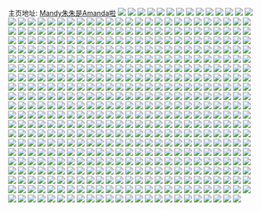 主页地址: [Mandy朱朱是Amanda啦](https://weibo.com/u/3276469773) 
![](https://wx4.sinaimg.cn/mw2000/c34af60dly1gqi8vkq2tyj23402c0hdw.jpg) 
![](https://wx4.sinaimg.cn/mw2000/c34af60dly1gqi8vhggwij22c03404qq.jpg) 
![](https://wx4.sinaimg.cn/mw2000/c34af60dly1gqi8vtts0kj22c0340b2a.jpg) 
![](https://wx4.sinaimg.cn/mw2000/c34af60dly1gqi8w16a89j21o0280npf.jpg) 
![](https://wx4.sinaimg.cn/mw2000/c34af60dly1gqi8vnvcxaj22c0340hdu.jpg) 
![](https://wx4.sinaimg.cn/mw2000/c34af60dly1gqi8vbldt2j22c0340hdu.jpg) 
![](https://wx4.sinaimg.cn/mw2000/c34af60dly1gqi9c5oh6wj22c0340qv6.jpg) 
![](https://wx4.sinaimg.cn/mw2000/c34af60dly1gqfn6tr1jnj23402c0h4j.jpg) 
![](https://wx4.sinaimg.cn/mw2000/c34af60dly1gqfn71hf2kj22c02c0b29.jpg) 
![](https://wx4.sinaimg.cn/mw2000/c34af60dly1gqfn6rwe9xj22c03407wi.jpg) 
![](https://wx4.sinaimg.cn/mw2000/c34af60dly1gqfn6zjikrj23402c0kjl.jpg) 
![](https://wx4.sinaimg.cn/mw2000/c34af60dly1gqfn6vptzfj21m322e4qr.jpg) 
![](https://wx4.sinaimg.cn/mw2000/c34af60dly1gqfn6qgvgvj22c03407wj.jpg) 
![](https://wx4.sinaimg.cn/mw2000/c34af60dly1gqfn6mty4pj23402c01ky.jpg) 
![](https://wx4.sinaimg.cn/mw2000/c34af60dly1gqfn6p4t1oj22c0340kjm.jpg) 
![](https://wx4.sinaimg.cn/mw2000/c34af60dly1gqfn6wx13xj23402c0x6q.jpg) 
![](https://wx4.sinaimg.cn/mw2000/c34af60dly1gqdk0mw5v3j22c03407wi.jpg) 
![](https://wx4.sinaimg.cn/mw2000/c34af60dly1gqdokmnn9rj22bc334u0y.jpg) 
![](https://wx4.sinaimg.cn/mw2000/c34af60dly1gqdoltnpmwj22c0340u0y.jpg) 
![](https://wx4.sinaimg.cn/mw2000/c34af60dly1gqdom1gq31j22d035ce87.jpg) 
![](https://wx4.sinaimg.cn/mw2000/c34af60dly1gqdoly4p9cj20u01024ci.jpg) 
![](https://wx4.sinaimg.cn/mw2000/c34af60dly1gqdokoabmxj22d035cx6q.jpg) 
![](https://wx4.sinaimg.cn/mw2000/c34af60dly1gqdokr16b1j22c03401l1.jpg) 
![](https://wx4.sinaimg.cn/mw2000/c34af60dly1gqdoksssykj22bc334kjl.jpg) 
![](https://wx4.sinaimg.cn/mw2000/c34af60dly1gqdolmddukj23402c0x6r.jpg) 
![](https://wx4.sinaimg.cn/mw2000/c34af60dly1gqdokzmyovj23402c01ky.jpg) 
![](https://wx4.sinaimg.cn/mw2000/c34af60dly1gqdol1y267j23402c04qs.jpg) 
![](https://wx4.sinaimg.cn/mw2000/c34af60dly1gqdolqps5wj23402c0kjm.jpg) 
![](https://wx4.sinaimg.cn/mw2000/c34af60dly1gqdol8huuej23402c04qs.jpg) 
![](https://wx4.sinaimg.cn/mw2000/c34af60dly1gqdr7bv7c4j22c03404qq.jpg) 
![](https://wx4.sinaimg.cn/mw2000/c34af60dly1gqdolgdx6jj23402c0hdw.jpg) 
![](https://wx4.sinaimg.cn/mw2000/c34af60dly1gqdokx2gcuj23402c0e81.jpg) 
![](https://wx4.sinaimg.cn/mw2000/c34af60dly1gqdolcq9xgj23402c0u0y.jpg) 
![](https://wx4.sinaimg.cn/mw2000/c34af60dly1gqdr8xz6uhj23402c0u0y.jpg) 
![](https://wx4.sinaimg.cn/mw2000/c34af60dly1gqcmfxunqij22bc334kjv.jpg) 
![](https://wx4.sinaimg.cn/mw2000/c34af60dly1gqcmf5mit7j23402c0u1b.jpg) 
![](https://wx4.sinaimg.cn/mw2000/c34af60dly1gqcmer22hcj22bc334u18.jpg) 
![](https://wx4.sinaimg.cn/mw2000/c34af60dly1gqcmfcbhrzj22bc334b2j.jpg) 
![](https://wx4.sinaimg.cn/mw2000/c34af60dly1gqcmffpxzwj22bc334kjr.jpg) 
![](https://wx4.sinaimg.cn/mw2000/c34af60dly1gqcmfj6wvsj21kw35sx6y.jpg) 
![](https://wx4.sinaimg.cn/mw2000/c34af60dly1gqcmfs8u6yj227e2xvu0y.jpg) 
![](https://wx4.sinaimg.cn/mw2000/c34af60dly1gqcmfqdtgjj22c03407wv.jpg) 
![](https://wx4.sinaimg.cn/mw2000/c34af60dly1gqcmfku7lxj22801o0kjo.jpg) 
![](https://wx4.sinaimg.cn/mw2000/c34af60dly1gqcmfu6o7qj21o02807wk.jpg) 
![](https://wx4.sinaimg.cn/mw2000/c34af60dly1gqcmg5p0rnj22c0340u0y.jpg) 
![](https://wx4.sinaimg.cn/mw2000/c34af60dly1gqcmg0as1vj22bc334b2e.jpg) 
![](https://wx4.sinaimg.cn/mw2000/c34af60dly1gqcmf8jhg7j23402c0he1.jpg) 
![](https://wx4.sinaimg.cn/mw2000/c34af60dly1gqcmg1uv5uj22d035ce85.jpg) 
![](https://wx4.sinaimg.cn/mw2000/c34af60dly1gqcmg2t8adj22c0340b2a.jpg) 
![](https://wx4.sinaimg.cn/mw2000/c34af60dly1gqcmg43idej23402c04lm.jpg) 
![](https://wx4.sinaimg.cn/mw2000/c34af60dly1gqcmezbfvnj235s35su1b.jpg) 
![](https://wx4.sinaimg.cn/mw2000/c34af60dly1gqcmesqew7j23402c01ky.jpg) 
![](https://wx4.sinaimg.cn/mw2000/c34af60dly1gq8yd4hmj9j22c02c0kjl.jpg) 
![](https://wx4.sinaimg.cn/mw2000/c34af60dly1gq8yddfimnj22c0340b2e.jpg) 
![](https://wx4.sinaimg.cn/mw2000/c34af60dly1gq8yd3kb2wj230p2bmx6p.jpg) 
![](https://wx4.sinaimg.cn/mw2000/c34af60dly1gq8ycjnymrj22c0340npe.jpg) 
![](https://wx4.sinaimg.cn/mw2000/c34af60dly1gq8ydft3mlj22801mh7wl.jpg) 
![](https://wx4.sinaimg.cn/mw2000/c34af60dly1gq8yd8ap6yj23402c0qvd.jpg) 
![](https://wx4.sinaimg.cn/mw2000/c34af60dly1gq8ycn38zgj22db35sb2a.jpg) 
![](https://wx4.sinaimg.cn/mw2000/c34af60dly1gq8ydbib6qj21o02804qq.jpg) 
![](https://wx4.sinaimg.cn/mw2000/c34af60dly1gq8ycts3gjj23402c01ky.jpg) 
![](https://wx4.sinaimg.cn/mw2000/c34af60dly1gq8ydme70ej2340340kk0.jpg) 
![](https://wx4.sinaimg.cn/mw2000/c34af60dly1gq8ycw89u1j23402c01ky.jpg) 
![](https://wx4.sinaimg.cn/mw2000/c34af60dly1gq8ycykgh1j23402c04qq.jpg) 
![](https://wx4.sinaimg.cn/mw2000/c34af60dly1gq8yd0vid3j22c03401ky.jpg) 
![](https://wx4.sinaimg.cn/mw2000/c34af60dly1gq8yd1zqpvj22c0340hdu.jpg) 
![](https://wx4.sinaimg.cn/mw2000/c34af60dly1gq8ycrajwoj22ps1j0b29.jpg) 
![](https://wx4.sinaimg.cn/mw2000/c34af60dly1gq8ycifzofj22c03404qq.jpg) 
![](https://wx4.sinaimg.cn/mw2000/c34af60dly1gq8ycoh138j23402c0x6q.jpg) 
![](https://wx4.sinaimg.cn/mw2000/c34af60dly1gq8ych4in7j22c0340npe.jpg) 
![](https://wx4.sinaimg.cn/mw2000/c34af60dly1gq6rfa1gzjj22801o0b2c.jpg) 
![](https://wx4.sinaimg.cn/mw2000/c34af60dly1gq6rej8n5oj21hc0ondv0.jpg) 
![](https://wx4.sinaimg.cn/mw2000/c34af60dly1gq6rfh1f7nj21n4280u10.jpg) 
![](https://wx4.sinaimg.cn/mw2000/c34af60dly1gq6rel4e62j22c03407wi.jpg) 
![](https://wx4.sinaimg.cn/mw2000/c34af60dly1gq6rer9ynej22ai3201di.jpg) 
![](https://wx4.sinaimg.cn/mw2000/c34af60dly1gq6reox9rjj23402c07wi.jpg) 
![](https://wx4.sinaimg.cn/mw2000/c34af60dly1gq6rez6tw1j22c03404r2.jpg) 
![](https://wx4.sinaimg.cn/mw2000/c34af60dly1gq6ret3xq7j21o02804qp.jpg) 
![](https://wx4.sinaimg.cn/mw2000/c34af60dly1gq6rf836mpj22v72b2qv8.jpg) 
![](https://wx4.sinaimg.cn/mw2000/c34af60dly1gq6retwcvnj22c0340kjm.jpg) 
![](https://wx4.sinaimg.cn/mw2000/c34af60dly1gq6rf5fwocj22c0340x6w.jpg) 
![](https://wx4.sinaimg.cn/mw2000/c34af60dly1gq6rfbhmcfj22801o0b2c.jpg) 
![](https://wx4.sinaimg.cn/mw2000/c34af60dly1gq6rf6gcwbj20h3340b1w.jpg) 
![](https://wx4.sinaimg.cn/mw2000/c34af60dly1gq6rer029qj20k00qomzf.jpg) 
![](https://wx4.sinaimg.cn/mw2000/c34af60dly1gq6rfdgocoj22bz2e7u12.jpg) 
![](https://wx4.sinaimg.cn/mw2000/c34af60dly1gq6rfesf1oj226f1o0x6p.jpg) 
![](https://wx4.sinaimg.cn/mw2000/c34af60dly1gq6rff5hdqj20u01hc7ki.jpg) 
![](https://wx4.sinaimg.cn/mw2000/c34af60dly1gq6rh26247j20k0178tbv.jpg) 
![](https://wx4.sinaimg.cn/mw2000/c34af60dgy1gq3toeytuej23402c04qp.jpg) 
![](https://wx4.sinaimg.cn/mw2000/c34af60dgy1gq3tn6yo3fj20sg1791ky.jpg) 
![](https://wx4.sinaimg.cn/mw2000/c34af60dgy1gq3to0nunsj22c0340u0z.jpg) 
![](https://wx4.sinaimg.cn/mw2000/c34af60dgy1gq3tnefw08j22dc35s7wu.jpg) 
![](https://wx4.sinaimg.cn/mw2000/c34af60dgy1gq3tnw0c2aj23402c0qvi.jpg) 
![](https://wx4.sinaimg.cn/mw2000/c34af60dgy1gq3tnnyx2qj22c03404r0.jpg) 
![](https://wx4.sinaimg.cn/mw2000/c34af60dgy1gq3tnylo1tj21o0280qv9.jpg) 
![](https://wx4.sinaimg.cn/mw2000/c34af60dgy1gq3to3c7hhj22c03401l0.jpg) 
![](https://wx4.sinaimg.cn/mw2000/c34af60dgy1gq3to5c0nij22c0340kjm.jpg) 
![](https://wx4.sinaimg.cn/mw2000/c34af60dgy1gq3toh7wslj22c03401ky.jpg) 
![](https://wx4.sinaimg.cn/mw2000/c34af60dgy1gq3tobqolvj23402c04qq.jpg) 
![](https://wx4.sinaimg.cn/mw2000/c34af60dgy1gq3tomfck7j22c0340kjm.jpg) 
![](https://wx4.sinaimg.cn/mw2000/c34af60dgy1gq3too07oaj22c0340b2a.jpg) 
![](https://wx4.sinaimg.cn/mw2000/c34af60dgy1gq3toplk7tj22c0340hdu.jpg) 
![](https://wx4.sinaimg.cn/mw2000/c34af60dgy1gq3toqralyj22y227j1kx.jpg) 
![](https://wx4.sinaimg.cn/mw2000/c34af60dgy1gq3to954ybj23402c0hdt.jpg) 
![](https://wx4.sinaimg.cn/mw2000/c34af60dgy1gq3tokmpfgj22c0340x6p.jpg) 
![](https://wx4.sinaimg.cn/mw2000/c34af60dgy1gq3to6u45qj23402c0e81.jpg) 
![](https://wx4.sinaimg.cn/mw2000/c34af60dly1gphf1k52ggj21jz27zqv9.jpg) 
![](https://wx4.sinaimg.cn/mw2000/c34af60dly1gphf1hnfn1j21o0280hdu.jpg) 
![](https://wx4.sinaimg.cn/mw2000/c34af60dly1gp01grgvsvj23402c0b2a.jpg) 
![](https://wx4.sinaimg.cn/mw2000/c34af60dly1gp01eipoz6j22862yw1ky.jpg) 
![](https://wx4.sinaimg.cn/mw2000/c34af60dly1gp01fh7rqrj23402c0qv5.jpg) 
![](https://wx4.sinaimg.cn/mw2000/c34af60dly1gp01emapy5j21o0280hdt.jpg) 
![](https://wx4.sinaimg.cn/mw2000/c34af60dly1gp01epat3jj23402c0b2b.jpg) 
![](https://wx4.sinaimg.cn/mw2000/c34af60dly1gp01ehc5agj21o0280hdt.jpg) 
![](https://wx4.sinaimg.cn/mw2000/c34af60dly1gp01ehwz98j22c03404py.jpg) 
![](https://wx4.sinaimg.cn/mw2000/c34af60dly1gp01en9fmlj21l2243qv5.jpg) 
![](https://wx4.sinaimg.cn/mw2000/c34af60dly1gp01ejtmyuj21xi1is1kx.jpg) 
![](https://wx4.sinaimg.cn/mw2000/c34af60dly1gp01f3k8yvj23402c0b29.jpg) 
![](https://wx4.sinaimg.cn/mw2000/c34af60dly1gp01hyxottj22io1w07rv.jpg) 
![](https://wx4.sinaimg.cn/mw2000/c34af60dly1gp01ewzolsj23402c07wi.jpg) 
![](https://wx4.sinaimg.cn/mw2000/c34af60dly1gp01ew7k1oj225s1mab29.jpg) 
![](https://wx4.sinaimg.cn/mw2000/c34af60dly1gp01ff41sqj23402c0x6p.jpg) 
![](https://wx4.sinaimg.cn/mw2000/c34af60dly1gp01f009rhj23402c0npe.jpg) 
![](https://wx4.sinaimg.cn/mw2000/c34af60dly1gp01f6m6bpj22c0340npd.jpg) 
![](https://wx4.sinaimg.cn/mw2000/c34af60dly1gp01es8fkuj23402c0x6p.jpg) 
![](https://wx4.sinaimg.cn/mw2000/c34af60dly1gp01fccydkj22bz340u0x.jpg) 
![](https://wx4.sinaimg.cn/mw2000/c34af60dly1goqcfw2c9fj22c03404qr.jpg) 
![](https://wx4.sinaimg.cn/mw2000/c34af60dly1goqcfv69ffj21jk1137ht.jpg) 
![](https://wx4.sinaimg.cn/mw2000/c34af60dly1goqcg3yslbj20u0140jwm.jpg) 
![](https://wx4.sinaimg.cn/mw2000/c34af60dly1goqcg03hm5j23402c07wi.jpg) 
![](https://wx4.sinaimg.cn/mw2000/c34af60dly1goqcg2cok7j23402c0kjl.jpg) 
![](https://wx4.sinaimg.cn/mw2000/c34af60dly1goqcfxkxrzj23402c04qq.jpg) 
![](https://wx4.sinaimg.cn/mw2000/c34af60dly1goqcg50bd0j22c03407wj.jpg) 
![](https://wx4.sinaimg.cn/mw2000/c34af60dly1goqcg65vmxj22c0340kjm.jpg) 
![](https://wx4.sinaimg.cn/mw2000/c34af60dly1goqcg7konuj22c0340kjm.jpg) 
![](https://wx4.sinaimg.cn/mw2000/c34af60dly1goqcg8hvioj23402c0b29.jpg) 
![](https://wx4.sinaimg.cn/mw2000/c34af60dly1goqcfulpofj20u00u0dm3.jpg) 
![](https://wx4.sinaimg.cn/mw2000/c34af60dly1goqcga0z4gj20u00u0jws.jpg) 
![](https://wx4.sinaimg.cn/mw2000/c34af60dly1goo9aeg1dmj22bz2bzb0m.jpg) 
![](https://wx4.sinaimg.cn/mw2000/c34af60dly1goo9ancl9cj23402c0kjl.jpg) 
![](https://wx4.sinaimg.cn/mw2000/c34af60dly1goo9ag220mj22c0340hdu.jpg) 
![](https://wx4.sinaimg.cn/mw2000/c34af60dly1goo9lwlrfwj22c02c07wh.jpg) 
![](https://wx4.sinaimg.cn/mw2000/c34af60dly1goo9ajwo2tj233y2by1kx.jpg) 
![](https://wx4.sinaimg.cn/mw2000/c34af60dly1goo9aic0o7j21hc0u0wqd.jpg) 
![](https://wx4.sinaimg.cn/mw2000/c34af60dly1goo9apax00j23402c04qq.jpg) 
![](https://wx4.sinaimg.cn/mw2000/c34af60dly1goo9ls33xbj23402c04qq.jpg) 
![](https://wx4.sinaimg.cn/mw2000/c34af60dly1goo9am66apj22c0340hdv.jpg) 
![](https://wx4.sinaimg.cn/mw2000/c34af60dly1goo9au6w8oj22xw2c0qv6.jpg) 
![](https://wx4.sinaimg.cn/mw2000/c34af60dly1goo9azf3vuj23402c0e82.jpg) 
![](https://wx4.sinaimg.cn/mw2000/c34af60dly1goo9b2j5qbj23402c0e83.jpg) 
![](https://wx4.sinaimg.cn/mw2000/c34af60dly1goo9b9bl1fj23402c07wh.jpg) 
![](https://wx4.sinaimg.cn/mw2000/c34af60dly1goo9lu0rgwj23402c0hdt.jpg) 
![](https://wx4.sinaimg.cn/mw2000/c34af60dly1goo9ary63xj21o0280e83.jpg) 
![](https://wx4.sinaimg.cn/mw2000/c34af60dly1goo9lvko9dj20zn1kndqn.jpg) 
![](https://wx4.sinaimg.cn/mw2000/c34af60dly1goo9lvv3r2j21hc1hc4h7.jpg) 
![](https://wx4.sinaimg.cn/mw2000/c34af60dly1goo9pvndvgj22c03401kz.jpg) 
![](https://wx4.sinaimg.cn/mw2000/c34af60dly1gom6nb4cb4j20rt5mshdv.jpg) 
![](https://wx4.sinaimg.cn/mw2000/c34af60dly1gom6ncirqmj23402c0qv5.jpg) 
![](https://wx4.sinaimg.cn/mw2000/c34af60dly1gom6neg9ljj22bz2bzx2x.jpg) 
![](https://wx4.sinaimg.cn/mw2000/c34af60dly1gom6nmda4pj23402c0x6p.jpg) 
![](https://wx4.sinaimg.cn/mw2000/c34af60dly1gom6nxi3kpj22c02c0e81.jpg) 
![](https://wx4.sinaimg.cn/mw2000/c34af60dly1gom6ni1p2tj23402c0u0x.jpg) 
![](https://wx4.sinaimg.cn/mw2000/c34af60dly1gom6nrc8iwj23402c0u0y.jpg) 
![](https://wx4.sinaimg.cn/mw2000/c34af60dly1gom6nu9tbdj23402c01kx.jpg) 
![](https://wx4.sinaimg.cn/mw2000/c34af60dly1gom6o8gt3fj23402c04qp.jpg) 
![](https://wx4.sinaimg.cn/mw2000/c34af60dly1gom6nvgm7xj22xk2b2u0x.jpg) 
![](https://wx4.sinaimg.cn/mw2000/c34af60dly1gom6nojl3rj23402c0x6p.jpg) 
![](https://wx4.sinaimg.cn/mw2000/c34af60dly1gom6oanwhqj23402c0x6p.jpg) 
![](https://wx4.sinaimg.cn/mw2000/c34af60dly1gom6nz5soij22c02c04qq.jpg) 
![](https://wx4.sinaimg.cn/mw2000/c34af60dly1gom6o123ysj22c02c0hdt.jpg) 
![](https://wx4.sinaimg.cn/mw2000/c34af60dly1gom6o2zgntj23402c01ky.jpg) 
![](https://wx4.sinaimg.cn/mw2000/c34af60dly1gom6nfv93vj23402c04qq.jpg) 
![](https://wx4.sinaimg.cn/mw2000/c34af60dly1gom6nl1firj22c0340b2c.jpg) 
![](https://wx4.sinaimg.cn/mw2000/c34af60dly1gom6o65khyj23402c07wi.jpg) 
![](https://wx4.sinaimg.cn/mw2000/c34af60dly1gokhahou59j23402c04qp.jpg) 
![](https://wx4.sinaimg.cn/mw2000/c34af60dly1gokhajiinbj23402c07wi.jpg) 
![](https://wx4.sinaimg.cn/mw2000/c34af60dgy1gojwwex30lj21o02801ky.jpg) 
![](https://wx4.sinaimg.cn/mw2000/c34af60dgy1gojwwg1e4jj21o0280kjm.jpg) 
![](https://wx4.sinaimg.cn/mw2000/c34af60dgy1gojwwihypsj21o01o0qv5.jpg) 
![](https://wx4.sinaimg.cn/mw2000/c34af60dgy1gojwwkhdhdj21o0280x6q.jpg) 
![](https://wx4.sinaimg.cn/mw2000/c34af60dgy1gojwwll5ufj21sc2ds1ky.jpg) 
![](https://wx4.sinaimg.cn/mw2000/c34af60dgy1gojwwngfpij222f1jjkjl.jpg) 
![](https://wx4.sinaimg.cn/mw2000/c34af60dgy1gojwwrs7txj21o0280kjm.jpg) 
![](https://wx4.sinaimg.cn/mw2000/c34af60dgy1gojwwotywsj22c02grkgd.jpg) 
![](https://wx4.sinaimg.cn/mw2000/c34af60dgy1gojwwq78daj21o02801ky.jpg) 
![](https://wx4.sinaimg.cn/mw2000/c34af60dgy1gojwwhdwnhj21o0280hdu.jpg) 
![](https://wx4.sinaimg.cn/mw2000/c34af60dgy1gojxbfe8utj20u01407rt.jpg) 
![](https://wx4.sinaimg.cn/mw2000/c34af60dgy1gojwwspavsj21hv27z1kx.jpg) 
![](https://wx4.sinaimg.cn/mw2000/c34af60dgy1gojwwtk9nhj21411hcqdv.jpg) 
![](https://wx4.sinaimg.cn/mw2000/c34af60dgy1gojwwus81hj22c0340x6q.jpg) 
![](https://wx4.sinaimg.cn/mw2000/c34af60dgy1gojwwvwfhyj21o01o0hdt.jpg) 
![](https://wx4.sinaimg.cn/mw2000/c34af60dgy1gojxbdh0ygj233w1v74qq.jpg) 
![](https://wx4.sinaimg.cn/mw2000/c34af60dgy1gojxbg9y7gj22c0340hdt.jpg) 
![](https://wx4.sinaimg.cn/mw2000/c34af60dgy1gojxbiwxbej22c03404qr.jpg) 
![](https://wx4.sinaimg.cn/mw2000/c34af60dly1goiia7bkqpj23402c04qq.jpg) 
![](https://wx4.sinaimg.cn/mw2000/c34af60dly1gnl66y97jkj22a42zv7wh.jpg) 
![](https://wx4.sinaimg.cn/mw2000/c34af60dly1gnl6ywk5iyj22bz2bzb0m.jpg) 
![](https://wx4.sinaimg.cn/mw2000/c34af60dly1gnl6yq98tjj22c02c07wh.jpg) 
![](https://wx4.sinaimg.cn/mw2000/c34af60dly1gnl715kmqej21nz1nznpd.jpg) 
![](https://wx4.sinaimg.cn/mw2000/c34af60dly1gnl7crfgarj2340340e85.jpg) 
![](https://wx4.sinaimg.cn/mw2000/c34af60dly1gnl713phz2j20u00x7npd.jpg) 
![](https://wx4.sinaimg.cn/mw2000/c34af60dly1gnl6yvskmej21j02psx6p.jpg) 
![](https://wx4.sinaimg.cn/mw2000/c34af60dly1gnl6ytzdyvj22c0340hdw.jpg) 
![](https://wx4.sinaimg.cn/mw2000/c34af60dly1gnl7ejc2y5j22c0340x6p.jpg) 
![](https://wx4.sinaimg.cn/mw2000/c34af60dly1gnbdwugkp0j21o0280kjl.jpg) 
![](https://wx4.sinaimg.cn/mw2000/c34af60dly1gn7g8rs451j21kg23y1ky.jpg) 
![](https://wx4.sinaimg.cn/mw2000/c34af60dly1gn7g8jo3b1j20iq3404qp.jpg) 
![](https://wx4.sinaimg.cn/mw2000/c34af60dly1gn7g8tp4i4j226s2xjqv6.jpg) 
![](https://wx4.sinaimg.cn/mw2000/c34af60dly1gn7g8mpvmkj20p7340npd.jpg) 
![](https://wx4.sinaimg.cn/mw2000/c34af60dly1gn7g8orktzj22pf340x6r.jpg) 
![](https://wx4.sinaimg.cn/mw2000/c34af60dly1gn7g8lr4nbj20c03407kp.jpg) 
![](https://wx4.sinaimg.cn/mw2000/c34af60dly1gn7g8yxrtxj225g2wxhdu.jpg) 
![](https://wx4.sinaimg.cn/mw2000/c34af60dly1gn7g8lc0arj20cg340neb.jpg) 
![](https://wx4.sinaimg.cn/mw2000/c34af60dly1gn7g8vhqm7j23402c04qp.jpg) 
![](https://wx4.sinaimg.cn/mw2000/c34af60dly1gn7g8qis1mj20rt6wzb2b.jpg) 
![](https://wx4.sinaimg.cn/mw2000/c34af60dly1gm7ji6nrixj22c0340b29.jpg) 
![](https://wx4.sinaimg.cn/mw2000/c34af60dly1glj844m43ij22c033y1l1.jpg) 
![](https://wx4.sinaimg.cn/mw2000/c34af60dly1glj83jetklj22dz252x6p.jpg) 
![](https://wx4.sinaimg.cn/mw2000/c34af60dly1gljqvjtcetj20jq3401kx.jpg) 
![](https://wx4.sinaimg.cn/mw2000/c34af60dly1glj795u9q7j21o0280e82.jpg) 
![](https://wx4.sinaimg.cn/mw2000/c34af60dly1glj799ayfvj22c0340qv6.jpg) 
![](https://wx4.sinaimg.cn/mw2000/c34af60dly1glj79ctiaqj21o0280qv5.jpg) 
![](https://wx4.sinaimg.cn/mw2000/c34af60dly1glj796lx38j23402c0e82.jpg) 
![](https://wx4.sinaimg.cn/mw2000/c34af60dly1glj79abyicj22c03407wh.jpg) 
![](https://wx4.sinaimg.cn/mw2000/c34af60dly1glj797aozqj23402by4qq.jpg) 
![](https://wx4.sinaimg.cn/mw2000/c34af60dly1glj79bk1oij21o0280e82.jpg) 
![](https://wx4.sinaimg.cn/mw2000/c34af60dly1glj79820smj20rt5sdqv6.jpg) 
![](https://wx4.sinaimg.cn/mw2000/c34af60dly1glj79c9c5gj21o0280e82.jpg) 
![](https://wx4.sinaimg.cn/mw2000/c34af60dly1glj79dw6q8j23402c04qp.jpg) 
![](https://wx4.sinaimg.cn/mw2000/c34af60dly1glj845t49ij22c0340b2b.jpg) 
![](https://wx4.sinaimg.cn/mw2000/c34af60dly1glj8473vqdj23402c04qr.jpg) 
![](https://wx4.sinaimg.cn/mw2000/c34af60dly1glhp22xazgj21o02804qp.jpg) 
![](https://wx4.sinaimg.cn/mw2000/c34af60dly1glhp1xn2l3j20qi1p31hp.jpg) 
![](https://wx4.sinaimg.cn/mw2000/c34af60dly1glhp25unocj21o0280npd.jpg) 
![](https://wx4.sinaimg.cn/mw2000/c34af60dly1glhp1x90x8j21o0280e81.jpg) 
![](https://wx4.sinaimg.cn/mw2000/c34af60dly1glhp1ydl3dj23402c0hdu.jpg) 
![](https://wx4.sinaimg.cn/mw2000/c34af60dly1glhp1zky75j21o02807wh.jpg) 
![](https://wx4.sinaimg.cn/mw2000/c34af60dly1glhp2120zvj21o0280e81.jpg) 
![](https://wx4.sinaimg.cn/mw2000/c34af60dly1glhp221sqyj22801o0kit.jpg) 
![](https://wx4.sinaimg.cn/mw2000/c34af60dly1glhp23ucvgj23402c01kx.jpg) 
![](https://wx4.sinaimg.cn/mw2000/c34af60dly1glhp20fz9ij21o0280b29.jpg) 
![](https://wx4.sinaimg.cn/mw2000/c34af60dly1glhp9pgyy5j22801o0hdt.jpg) 
![](https://wx4.sinaimg.cn/mw2000/c34af60dly1glhp258xsmj21o0280hdt.jpg) 
![](https://wx4.sinaimg.cn/mw2000/c34af60dly1glhp273lfij21o0280npd.jpg) 
![](https://wx4.sinaimg.cn/mw2000/c34af60dly1glhpa5rtgfj20u0140hdt.jpg) 
![](https://wx4.sinaimg.cn/mw2000/c34af60dly1glhp9ou560j22801o01ky.jpg) 
![](https://wx4.sinaimg.cn/mw2000/c34af60dly1glhp9qglw6j21o0280x6p.jpg) 
![](https://wx4.sinaimg.cn/mw2000/c34af60dly1glhpnguwxmj21o0280npd.jpg) 
![](https://wx4.sinaimg.cn/mw2000/c34af60dly1glas3chbiyj21o0280b29.jpg) 
![](https://wx4.sinaimg.cn/mw2000/c34af60dly1glas3897hxj20rt2mxqrw.jpg) 
![](https://wx4.sinaimg.cn/mw2000/c34af60dly1glas39sd3uj21o02804qq.jpg) 
![](https://wx4.sinaimg.cn/mw2000/c34af60dly1glasmi3ddzj22801o0qv5.jpg) 
![](https://wx4.sinaimg.cn/mw2000/c34af60dly1glas3b668dj220o19hqv5.jpg) 
![](https://wx4.sinaimg.cn/mw2000/c34af60dly1glas3bqr3tj22801o0u0x.jpg) 
![](https://wx4.sinaimg.cn/mw2000/c34af60dly1glas38yyswj22c033ye82.jpg) 
![](https://wx4.sinaimg.cn/mw2000/c34af60dly1glas36rr58j23402c04qr.jpg) 
![](https://wx4.sinaimg.cn/mw2000/c34af60dly1glas3de8vzj22c0340kjm.jpg) 
![](https://wx4.sinaimg.cn/mw2000/c34af60dly1gl2v7j4nv5j20u0140ao3.jpg) 
![](https://wx4.sinaimg.cn/mw2000/c34af60dly1gl2v7jl4skj20u01407kj.jpg) 
![](https://wx4.sinaimg.cn/mw2000/c34af60dly1gkts3g37vij22c035nb2b.jpg) 
![](https://wx4.sinaimg.cn/mw2000/c34af60dly1gkts3kp5cdj22be340x6q.jpg) 
![](https://wx4.sinaimg.cn/mw2000/c34af60dly1gkts3hm5lxj22c034j1kz.jpg) 
![](https://wx4.sinaimg.cn/mw2000/c34af60dly1gkts3e6r9uj22c03401kz.jpg) 
![](https://wx4.sinaimg.cn/mw2000/c34af60dly1gkts3itj30j21mt280x6p.jpg) 
![](https://wx4.sinaimg.cn/mw2000/c34af60dly1gkts3jqjt7j22aa340e81.jpg) 
![](https://wx4.sinaimg.cn/mw2000/c34af60dly1gkts3nsk4yj20zo256npm.jpg) 
![](https://wx4.sinaimg.cn/mw2000/c34af60dly1gktsbq71evj21kw16oapt.jpg) 
![](https://wx4.sinaimg.cn/mw2000/c34af60dly1gkts3lbi9hj20x71kb11i.jpg) 
![](https://wx4.sinaimg.cn/mw2000/c34af60dly1gktsl08uytj21ai0yv7el.jpg) 
![](https://wx4.sinaimg.cn/mw2000/c34af60dly1gktsog1tjkj20zn1r648p.jpg) 
![](https://wx4.sinaimg.cn/mw2000/c34af60dly1gktsl0pjypj22801o0u0x.jpg) 
![](https://wx4.sinaimg.cn/mw2000/c34af60dly1gk9x1ja6p0j21o0280hdu.jpg) 
![](https://wx4.sinaimg.cn/mw2000/c34af60dly1gk9vrn4xiyj21o0280nln.jpg) 
![](https://wx4.sinaimg.cn/mw2000/c34af60dly1gk9vrmnlzpj22801o0x6p.jpg) 
![](https://wx4.sinaimg.cn/mw2000/c34af60dly1gk9vrsmz13j22c02c0x6p.jpg) 
![](https://wx4.sinaimg.cn/mw2000/c34af60dly1gk9vrtsgo2j23402c0u0y.jpg) 
![](https://wx4.sinaimg.cn/mw2000/c34af60dly1gk9vrrgeqzj23402c0hdv.jpg) 
![](https://wx4.sinaimg.cn/mw2000/c34af60dly1gk9vup39h8j23402c0kjm.jpg) 
![](https://wx4.sinaimg.cn/mw2000/c34af60dly1gk9vrpftyvj22d51ogx6p.jpg) 
![](https://wx4.sinaimg.cn/mw2000/c34af60dly1gk9wwqg07pj22c02c07wi.jpg) 
![](https://wx4.sinaimg.cn/mw2000/c34af60dly1gk6coiwex7j20u00u0np0.jpg) 
![](https://wx4.sinaimg.cn/mw2000/c34af60dly1gk1s4x6i57j22c0340b2a.jpg) 
![](https://wx4.sinaimg.cn/mw2000/c34af60dly1gk1qhao47vj22c02c0hdu.jpg) 
![](https://wx4.sinaimg.cn/mw2000/c34af60dly1gk1qh90lafj22c0340hdt.jpg) 
![](https://wx4.sinaimg.cn/mw2000/c34af60dly1gk1s4uya13j22c03407wh.jpg) 
![](https://wx4.sinaimg.cn/mw2000/c34af60dly1gk1s4t70mdj22c03401l0.jpg) 
![](https://wx4.sinaimg.cn/mw2000/c34af60dly1gk1s4w81bwj22f51w0qv5.jpg) 
![](https://wx4.sinaimg.cn/mw2000/c34af60dly1gk1sa07j7gj22c0340x5n.jpg) 
![](https://wx4.sinaimg.cn/mw2000/c34af60dly1gk1sbko6zkj20mi0u0tvn.jpg) 
![](https://wx4.sinaimg.cn/mw2000/c34af60dly1gk0v3fmeuuj22c0340e82.jpg) 
![](https://wx4.sinaimg.cn/mw2000/c34af60dly1gk0v3128nej2271271u0y.jpg) 
![](https://wx4.sinaimg.cn/mw2000/c34af60dly1gk0v2o2vjzj20u01407av.jpg) 
![](https://wx4.sinaimg.cn/mw2000/c34af60dly1gk0v134ffhj21k527zb2a.jpg) 
![](https://wx4.sinaimg.cn/mw2000/c34af60dly1gk0v1j0sb2j22c03407wj.jpg) 
![](https://wx4.sinaimg.cn/mw2000/c34af60dly1gk0v236rzoj21nz2234qq.jpg) 
![](https://wx4.sinaimg.cn/mw2000/c34af60dly1gk0v2c7ic0j22c02c0x6p.jpg) 
![](https://wx4.sinaimg.cn/mw2000/c34af60dly1gk0v1v8bkkj23412c0x6q.jpg) 
![](https://wx4.sinaimg.cn/mw2000/c34af60dly1gk0v2mktvoj22c02c0qv6.jpg) 
![](https://wx4.sinaimg.cn/mw2000/c34af60dly1gjj3a00n40j21o02807ko.jpg) 
![](https://wx4.sinaimg.cn/mw2000/c34af60dly1gjj3a40f3bj22801o01ky.jpg) 
![](https://wx4.sinaimg.cn/mw2000/c34af60dly1gji4bn2a6mj23402c07wi.jpg) 
![](https://wx4.sinaimg.cn/mw2000/c34af60dly1gji4cbfdypj22c02c07wi.jpg) 
![](https://wx4.sinaimg.cn/mw2000/c34af60dly1gji4cf5p59j23402c07wi.jpg) 
![](https://wx4.sinaimg.cn/mw2000/c34af60dly1gjh4g5r29dj22c02c0u0y.jpg) 
![](https://wx4.sinaimg.cn/mw2000/c34af60dly1gjh4gdjazoj22c02c04qq.jpg) 
![](https://wx4.sinaimg.cn/mw2000/c34af60dly1gjh4g2qqfxj22c02c0u0y.jpg) 
![](https://wx4.sinaimg.cn/mw2000/c34af60dly1gjh4g8kz70j22c02c01ky.jpg) 
![](https://wx4.sinaimg.cn/mw2000/c34af60dly1gjh4gfirnnj22c02c0u0x.jpg) 
![](https://wx4.sinaimg.cn/mw2000/c34af60dly1gjh4gb4ag3j22c02c0x6p.jpg) 
![](https://wx4.sinaimg.cn/mw2000/c34af60dly1gjh4ghouehj22c02c01ky.jpg) 
![](https://wx4.sinaimg.cn/mw2000/c34af60dly1gjh4gkkuhwj22c02c07wi.jpg) 
![](https://wx4.sinaimg.cn/mw2000/c34af60dly1gjh4gn6xmjj23402c07wj.jpg) 
![](https://wx4.sinaimg.cn/mw2000/c34af60dly1gjh4gpupqqj22c0340npe.jpg) 
![](https://wx4.sinaimg.cn/mw2000/c34af60dly1gjh4ij1d9oj22c03401kz.jpg) 
![](https://wx4.sinaimg.cn/mw2000/c34af60dly1gjh6o3c9mqj22c03407wi.jpg) 
![](https://wx4.sinaimg.cn/mw2000/c34af60dly1gjcjrv2s7sj23402c0e83.jpg) 
![](https://wx4.sinaimg.cn/mw2000/c34af60dly1gjcjrrophtj22c035ee82.jpg) 
![](https://wx4.sinaimg.cn/mw2000/c34af60dly1gjcjrz38jyj23402c0hdw.jpg) 
![](https://wx4.sinaimg.cn/mw2000/c34af60dly1gjckcbw22vj22c0340qv5.jpg) 
![](https://wx4.sinaimg.cn/mw2000/c34af60dly1gjcjs7mavaj23402c0kjo.jpg) 
![](https://wx4.sinaimg.cn/mw2000/c34af60dly1gjcjrnp9jmj21400u0glv.jpg) 
![](https://wx4.sinaimg.cn/mw2000/c34af60dly1gjckah3jukj227p2ugqv8.jpg) 
![](https://wx4.sinaimg.cn/mw2000/c34af60dly1gjcjsaagf5j23402c0kjm.jpg) 
![](https://wx4.sinaimg.cn/mw2000/c34af60dly1gjc33oz1x7j22c0340b2c.jpg) 
![](https://wx4.sinaimg.cn/mw2000/c34af60dly1gjc33lmnbcj22c0340e82.jpg) 
![](https://wx4.sinaimg.cn/mw2000/c34af60dly1gja8i5mcvnj22c034mx6p.jpg) 
![](https://wx4.sinaimg.cn/mw2000/c34af60dly1gja8i86xizj21du1rmnge.jpg) 
![](https://wx4.sinaimg.cn/mw2000/c34af60dly1gja8ic15s3j21s02dcqv5.jpg) 
![](https://wx4.sinaimg.cn/mw2000/c34af60dly1gja71yvl2oj21400u0119.jpg) 
![](https://wx4.sinaimg.cn/mw2000/c34af60dly1gja8ii1bq0j22tc240qv5.jpg) 
![](https://wx4.sinaimg.cn/mw2000/c34af60dly1gja8i1l7chj20u0140agu.jpg) 
![](https://wx4.sinaimg.cn/mw2000/c34af60dly1gja8p9fo5vj20u00u0792.jpg) 
![](https://wx4.sinaimg.cn/mw2000/c34af60dly1gja8j6i6jmj22c0340kjn.jpg) 
![](https://wx4.sinaimg.cn/mw2000/c34af60dly1gja8jbz9erj22c0340qv6.jpg) 
![](https://wx4.sinaimg.cn/mw2000/c34af60dly1gja8jgievhj22c0340u0y.jpg) 
![](https://wx4.sinaimg.cn/mw2000/c34af60dly1gja8iope3tj23402c0u0y.jpg) 
![](https://wx4.sinaimg.cn/mw2000/c34af60dly1gja8iuryllj23402c0e82.jpg) 
![](https://wx4.sinaimg.cn/mw2000/c34af60dly1gja8izrwokj22231nhkjl.jpg) 
![](https://wx4.sinaimg.cn/mw2000/c34af60dly1giyk39bo0dj22c03404qq.jpg) 
![](https://wx4.sinaimg.cn/mw2000/c34af60dly1giyk36wum8j23402c01ky.jpg) 
![](https://wx4.sinaimg.cn/mw2000/c34af60dly1giyk382nkoj23402c0npe.jpg) 
![](https://wx4.sinaimg.cn/mw2000/c34af60dly1giyk32mnemj23402c0b2a.jpg) 
![](https://wx4.sinaimg.cn/mw2000/c34af60dly1giyk34qq2jj20v91vo4qs.jpg) 
![](https://wx4.sinaimg.cn/mw2000/c34af60dly1giyl9s6elyj22c0340hdt.jpg) 
![](https://wx4.sinaimg.cn/mw2000/c34af60dly1giyk35coycj23402c0hdr.jpg) 
![](https://wx4.sinaimg.cn/mw2000/c34af60dly1giyk6az8bzj20u0140kjl.jpg) 
![](https://wx4.sinaimg.cn/mw2000/c34af60dly1giyk8rzu9aj23402c0e81.jpg) 
![](https://wx4.sinaimg.cn/mw2000/c34af60dly1giwes5lucyj23402c0e82.jpg) 
![](https://wx4.sinaimg.cn/mw2000/c34af60dly1giweqy2o9pj20rs15pdrt.jpg) 
![](https://wx4.sinaimg.cn/mw2000/c34af60dly1giwer0xx5uj23402c0u0x.jpg) 
![](https://wx4.sinaimg.cn/mw2000/c34af60dly1giweqva9kzj22801o0hdt.jpg) 
![](https://wx4.sinaimg.cn/mw2000/c34af60dly1giweqthikwj22c0340kjm.jpg) 
![](https://wx4.sinaimg.cn/mw2000/c34af60dly1giweqwv9vej22801o0kjl.jpg) 
![](https://wx4.sinaimg.cn/mw2000/c34af60dly1giwer25z9mj23402c04qq.jpg) 
![](https://wx4.sinaimg.cn/mw2000/c34af60dly1giwf7g8broj21nz26be81.jpg) 
![](https://wx4.sinaimg.cn/mw2000/c34af60dly1giwer3fvr7j228w2zwe82.jpg) 
![](https://wx4.sinaimg.cn/mw2000/c34af60dly1giwequkk5kj22801o0qv5.jpg) 
![](https://wx4.sinaimg.cn/mw2000/c34af60dly1giweqxei75j22801o0kjl.jpg) 
![](https://wx4.sinaimg.cn/mw2000/c34af60dly1giu03n4ai0j21o0280e81.jpg) 
![](https://wx4.sinaimg.cn/mw2000/c34af60dly1giu03v3mcej22801o01ky.jpg) 
![](https://wx4.sinaimg.cn/mw2000/c34af60dly1giu03qyshnj22801o0e81.jpg) 
![](https://wx4.sinaimg.cn/mw2000/c34af60dly1giu0467n22j231q2aab2a.jpg) 
![](https://wx4.sinaimg.cn/mw2000/c34af60dly1giu04vh4cjj23nb2fjkjl.jpg) 
![](https://wx4.sinaimg.cn/mw2000/c34af60dly1giu04b1j47j23402c0kjl.jpg) 
![](https://wx4.sinaimg.cn/mw2000/c34af60dly1giu0407s81j22tc2404qq.jpg) 
![](https://wx4.sinaimg.cn/mw2000/c34af60dly1giu04h7f6yj23402c0kjl.jpg) 
![](https://wx4.sinaimg.cn/mw2000/c34af60dly1giu04p2mbqj23k02o0kjm.jpg) 
![](https://wx4.sinaimg.cn/mw2000/c34af60dly1giu04spw0wj22tc240u0x.jpg) 
![](https://wx4.sinaimg.cn/mw2000/c34af60dly1giu04xxorzj23402c0e81.jpg) 
![](https://wx4.sinaimg.cn/mw2000/c34af60dly1giu04zuen9j21o0280h05.jpg) 
![](https://wx4.sinaimg.cn/mw2000/c34af60dly1giu052c560j21o0280api.jpg) 
![](https://wx4.sinaimg.cn/mw2000/c34af60dly1giu053eq05j21o0280ndb.jpg) 
![](https://wx4.sinaimg.cn/mw2000/c34af60dly1giu0512wr6j21o0280nct.jpg) 
![](https://wx4.sinaimg.cn/mw2000/c34af60dly1gir52661fzj22tc240npd.jpg) 
![](https://wx4.sinaimg.cn/mw2000/c34af60dly1gir527600tj23402c07wi.jpg) 
![](https://wx4.sinaimg.cn/mw2000/c34af60dly1gir525i8r5j21o02804qp.jpg) 
![](https://wx4.sinaimg.cn/mw2000/c34af60dly1gir5284gx5j21o02807wh.jpg) 
![](https://wx4.sinaimg.cn/mw2000/c34af60dly1gipak9qjg7j22dc1s0npf.jpg) 
![](https://wx4.sinaimg.cn/mw2000/c34af60dly1giili8ypwfj22c02c0hdt.jpg) 
![](https://wx4.sinaimg.cn/mw2000/c34af60dly1giili9o6dxj22c0340e82.jpg) 
![](https://wx4.sinaimg.cn/mw2000/c34af60dly1giilpmdbwaj21440tyhdt.jpg) 
![](https://wx4.sinaimg.cn/mw2000/c34af60dly1giilibrpkaj22c02c04qq.jpg) 
![](https://wx4.sinaimg.cn/mw2000/c34af60dly1giilidar4mj23402c07wh.jpg) 
![](https://wx4.sinaimg.cn/mw2000/c34af60dly1giiliche36j23402c0kjm.jpg) 
![](https://wx4.sinaimg.cn/mw2000/c34af60dly1giili888sij22c02c0x6p.jpg) 
![](https://wx4.sinaimg.cn/mw2000/c34af60dly1giilq6soalj20u00u0b29.jpg) 
![](https://wx4.sinaimg.cn/mw2000/c34af60dly1giilifddosj22c02c01kx.jpg) 
![](https://wx4.sinaimg.cn/mw2000/c34af60dly1gif1u4f68lj21o02804qq.jpg) 
![](https://wx4.sinaimg.cn/mw2000/c34af60dly1gif1tjptb6j23402c0kjm.jpg) 
![](https://wx4.sinaimg.cn/mw2000/c34af60dly1gif1tl5b9gj22c03404qs.jpg) 
![](https://wx4.sinaimg.cn/mw2000/c34af60dly1gif1tons27j23402c07wi.jpg) 
![](https://wx4.sinaimg.cn/mw2000/c34af60dly1gif1tpwgroj22c0340kjm.jpg) 
![](https://wx4.sinaimg.cn/mw2000/c34af60dly1gif1u0a8rrj2280190kjl.jpg) 
![](https://wx4.sinaimg.cn/mw2000/c34af60dly1gif1ttwjc8j22c0340npd.jpg) 
![](https://wx4.sinaimg.cn/mw2000/c34af60dly1gif1tv26t5j22c03407wi.jpg) 
![](https://wx4.sinaimg.cn/mw2000/c34af60dly1gif1tw7tjhj23402c04qq.jpg) 
![](https://wx4.sinaimg.cn/mw2000/c34af60dly1gif1x6tg60j220q2v6qv6.jpg) 
![](https://wx4.sinaimg.cn/mw2000/c34af60dly1gif1tyb2w8j22c02c04qq.jpg) 
![](https://wx4.sinaimg.cn/mw2000/c34af60dly1gif1tz6yb2j22c02c04qq.jpg) 
![](https://wx4.sinaimg.cn/mw2000/c34af60dly1gif1tx5rcsj23402c0u0x.jpg) 
![](https://wx4.sinaimg.cn/mw2000/c34af60dly1gif1u1u0m3j21tm2jpu0x.jpg) 
![](https://wx4.sinaimg.cn/mw2000/c34af60dly1gif1u2s9bsj22c02c0qv5.jpg) 
![](https://wx4.sinaimg.cn/mw2000/c34af60dly1gif23wzw5pj20u0140npd.jpg) 
![](https://wx4.sinaimg.cn/mw2000/c34af60dly1gidt5ss59yj22nt1u47wi.jpg) 
![](https://wx4.sinaimg.cn/mw2000/c34af60dly1gidt5r3qfvj23402c0b2a.jpg) 
![](https://wx4.sinaimg.cn/mw2000/c34af60dly1gidt611nkkj22c02c01kz.jpg) 
![](https://wx4.sinaimg.cn/mw2000/c34af60dly1gidt5njj01j22sb2687wj.jpg) 
![](https://wx4.sinaimg.cn/mw2000/c34af60dly1gidt5kxv6fj22c02c0kjm.jpg) 
![](https://wx4.sinaimg.cn/mw2000/c34af60dly1gidt5uy15aj22y82271ky.jpg) 
![](https://wx4.sinaimg.cn/mw2000/c34af60dly1gidt5xg2h1j22c02c0qv7.jpg) 
![](https://wx4.sinaimg.cn/mw2000/c34af60dly1gidt5i928jj23402c0b2b.jpg) 
![](https://wx4.sinaimg.cn/mw2000/c34af60dly1gidt62q8qxj23402c0kjl.jpg) 
![](https://wx4.sinaimg.cn/mw2000/c34af60dly1gidt68v1djj22c02c0b2b.jpg) 
![](https://wx4.sinaimg.cn/mw2000/c34af60dly1gidt6bvj6vj22c02c04qr.jpg) 
![](https://wx4.sinaimg.cn/mw2000/c34af60dly1gidt5fde36j22c02c04qq.jpg) 
![](https://wx4.sinaimg.cn/mw2000/c34af60dly1gidt65mioij22c02c0hdt.jpg) 
![](https://wx4.sinaimg.cn/mw2000/c34af60dly1gidt6d9u83j22c02c01kx.jpg) 
![](https://wx4.sinaimg.cn/mw2000/c34af60dly1gi8nuuwhd6j21o02801kx.jpg) 
![](https://wx4.sinaimg.cn/mw2000/c34af60dly1gi8nutrxlfj21o0280hdt.jpg) 
![](https://wx4.sinaimg.cn/mw2000/c34af60dly1gi8nv73vn2j21s02dchdt.jpg) 
![](https://wx4.sinaimg.cn/mw2000/c34af60dly1gi8nutrxlfj21o0280hdt.jpg) 
![](https://wx4.sinaimg.cn/mw2000/c34af60dly1gi8nv73vn2j21s02dchdt.jpg) 
![](https://wx4.sinaimg.cn/mw2000/c34af60dly1gi8nv1lo4lj22dc1rmnpe.jpg) 
![](https://wx4.sinaimg.cn/mw2000/c34af60dly1gi7i629i1zj22c0340x6p.jpg) 
![](https://wx4.sinaimg.cn/mw2000/c34af60dly1gi7i639ypfj22c0340x6p.jpg) 
![](https://wx4.sinaimg.cn/mw2000/c34af60dly1ghzkt0bytej21o02804qq.jpg) 
![](https://wx4.sinaimg.cn/mw2000/c34af60dly1ghzktao9opj23412c07wk.jpg) 
![](https://wx4.sinaimg.cn/mw2000/c34af60dly1ghzksqa0urj229r1n6qv5.jpg) 
![](https://wx4.sinaimg.cn/mw2000/c34af60dly1ghzktbddloj20j615habj.jpg) 
![](https://wx4.sinaimg.cn/mw2000/c34af60dly1ghmtqg68r5j20u0150dnv.jpg) 
![](https://wx4.sinaimg.cn/mw2000/c34af60dly1ghmtqf7c7ij20u0140442.jpg) 
![](https://wx4.sinaimg.cn/mw2000/c34af60dly1ghmtqfrqtmj20u01407ft.jpg) 
![](https://wx4.sinaimg.cn/mw2000/c34af60dly1ghkgk86zizj21o0280u0x.jpg) 
![](https://wx4.sinaimg.cn/mw2000/c34af60dly1ghkgk9sxsmj21o0280u0x.jpg) 
![](https://wx4.sinaimg.cn/mw2000/c34af60dly1ghkgkeisgwj21o0280u0y.jpg) 
![](https://wx4.sinaimg.cn/mw2000/c34af60dly1ghkgkc4mn5j21o0280qv5.jpg) 
![](https://wx4.sinaimg.cn/mw2000/c34af60dly1ghkbfmh9grj22c02c04qr.jpg) 
![](https://wx4.sinaimg.cn/mw2000/c34af60dly1ghkbfftqqyj21410u0wqc.jpg) 
![](https://wx4.sinaimg.cn/mw2000/c34af60dly1ghkbfjpf2ij22c02c0u0y.jpg) 
![](https://wx4.sinaimg.cn/mw2000/c34af60dly1ghkbg293hjj22c0340qv7.jpg) 
![](https://wx4.sinaimg.cn/mw2000/c34af60dly1ghkbfgtytbj21681ku7ow.jpg) 
![](https://wx4.sinaimg.cn/mw2000/c34af60dly1ghkbfr556zj22c03401l0.jpg) 
![](https://wx4.sinaimg.cn/mw2000/c34af60dly1ghkbfuh5kvj22c02c0u0y.jpg) 
![](https://wx4.sinaimg.cn/mw2000/c34af60dly1ghkbfvyqawj20u00u0k8m.jpg) 
![](https://wx4.sinaimg.cn/mw2000/c34af60dly1ghkbfeyxgij23402c0b2b.jpg) 
![](https://wx4.sinaimg.cn/mw2000/c34af60dly1ghh54vj7ejj22c03407wj.jpg) 
![](https://wx4.sinaimg.cn/mw2000/c34af60dly1ghh52h0goej23402c0npe.jpg) 
![](https://wx4.sinaimg.cn/mw2000/c34af60dly1ghh54y7o99j22c03407wj.jpg) 
![](https://wx4.sinaimg.cn/mw2000/c34af60dly1ghh52hizyuj20rr11on7k.jpg) 
![](https://wx4.sinaimg.cn/mw2000/c34af60dly1ghh52l8algj21me27nb29.jpg) 
![](https://wx4.sinaimg.cn/mw2000/c34af60dly1ghh52jhd0dj22c0340e83.jpg) 
![](https://wx4.sinaimg.cn/mw2000/c34af60dly1ghf2lwkqpvj21o02804qq.jpg) 
![](https://wx4.sinaimg.cn/mw2000/c34af60dly1ghf2lybj2sj20u00u014x.jpg) 
![](https://wx4.sinaimg.cn/mw2000/c34af60dly1ghf2lxpjutj21400u0kd6.jpg) 
![](https://wx4.sinaimg.cn/mw2000/c34af60dly1ghdja9jvm5j229a30o1ky.jpg) 
![](https://wx4.sinaimg.cn/mw2000/c34af60dly1ghbod41tfij21o01o04qq.jpg) 
![](https://wx4.sinaimg.cn/mw2000/c34af60dly1ghbod209yaj211q0qx4qp.jpg) 
![](https://wx4.sinaimg.cn/mw2000/c34af60dly1gha8orolpcj22by31hqv9.jpg) 
![](https://wx4.sinaimg.cn/mw2000/c34af60dly1gha8ofpf09j23402c0b2c.jpg) 
![](https://wx4.sinaimg.cn/mw2000/c34af60dly1gha8ootbj0j23402c0qv5.jpg) 
![](https://wx4.sinaimg.cn/mw2000/c34af60dly1gha8owlnckj23402b07wj.jpg) 
![](https://wx4.sinaimg.cn/mw2000/c34af60dly1gha8p2stnoj23402c0qv6.jpg) 
![](https://wx4.sinaimg.cn/mw2000/c34af60dly1gha8on5qckj23402c0qv9.jpg) 
![](https://wx4.sinaimg.cn/mw2000/c34af60dly1gha8ou6pxmj23402c0npf.jpg) 
![](https://wx4.sinaimg.cn/mw2000/c34af60dly1gha8ozbrskj23402c0b2c.jpg) 
![](https://wx4.sinaimg.cn/mw2000/c34af60dly1gha8oj3ncyj23402c01l0.jpg) 
![](https://wx4.sinaimg.cn/mw2000/c34af60dly1gh9d4cuhi5j22c0340hdw.jpg) 
![](https://wx4.sinaimg.cn/mw2000/c34af60dly1gh9d4je1yjj23402c0npd.jpg) 
![](https://wx4.sinaimg.cn/mw2000/c34af60dly1gh9d3xr3g8j21o0280hdu.jpg) 
![](https://wx4.sinaimg.cn/mw2000/c34af60dly1gh9d3ov8lrj21o026dhdu.jpg) 
![](https://wx4.sinaimg.cn/mw2000/c34af60dly1gh9d4h07xpj23402c01kx.jpg) 
![](https://wx4.sinaimg.cn/mw2000/c34af60dly1gh9d3c7wjyj23402c0qv6.jpg) 
![](https://wx4.sinaimg.cn/mw2000/c34af60dly1gh840gtg57j22em1pje81.jpg) 
![](https://wx4.sinaimg.cn/mw2000/c34af60dly1gh840cmu90j23402c07wh.jpg) 
![](https://wx4.sinaimg.cn/mw2000/c34af60dly1gh840eocfqj23402c0avm.jpg) 
![](https://wx4.sinaimg.cn/mw2000/c34af60dly1gh840c0hgvj22801o0hdt.jpg) 
![](https://wx4.sinaimg.cn/mw2000/c34af60dly1gh7kd97fwaj23402c04qq.jpg) 
![](https://wx4.sinaimg.cn/mw2000/c34af60dly1gh5soh3a59j22c0340u0y.jpg) 
![](https://wx4.sinaimg.cn/mw2000/c34af60dly1gh5sqnwr7qj23402c0e83.jpg) 
![](https://wx4.sinaimg.cn/mw2000/c34af60dly1gh5sqranotj23402c07wi.jpg) 
![](https://wx4.sinaimg.cn/mw2000/c34af60dly1gh5sqwrmfrj22c0340kjo.jpg) 
![](https://wx4.sinaimg.cn/mw2000/c34af60dly1gh5sodgcnhj22c0340b2a.jpg) 
![](https://wx4.sinaimg.cn/mw2000/c34af60dly1gh5srgo6joj23402c0hdz.jpg) 
![](https://wx4.sinaimg.cn/mw2000/c34af60dly1gh5spq197nj23402c0e87.jpg) 
![](https://wx4.sinaimg.cn/mw2000/c34af60dly1gh5srtvhuoj22801o01kz.jpg) 
![](https://wx4.sinaimg.cn/mw2000/c34af60dly1gh5sryx009j21hc0u01kx.jpg) 
![](https://wx4.sinaimg.cn/mw2000/c34af60dly1gh4thzwhdgj21o0280b29.jpg) 
![](https://wx4.sinaimg.cn/mw2000/c34af60dly1gh4tikv0c5j23402c01kx.jpg) 
![](https://wx4.sinaimg.cn/mw2000/c34af60dly1gh4ti0xtawj20k00zkaf1.jpg) 
![](https://wx4.sinaimg.cn/mw2000/c34af60dly1gh3j0nx4x4j22fp249x6q.jpg) 
![](https://wx4.sinaimg.cn/mw2000/c34af60dly1gh3j12qsvvj22801o07wi.jpg) 
![](https://wx4.sinaimg.cn/mw2000/c34af60dly1gh3j0wnqenj22et2c07wj.jpg) 
![](https://wx4.sinaimg.cn/mw2000/c34af60dly1gh3j0fmjrgj22801o0e82.jpg) 
![](https://wx4.sinaimg.cn/mw2000/c34af60dly1gh3j16lhxxj22c03407wh.jpg) 
![](https://wx4.sinaimg.cn/mw2000/c34af60dly1gh3j06kfefj22801o07wi.jpg) 
![](https://wx4.sinaimg.cn/mw2000/c34af60dly1gh2i5v3djij22432tghdv.jpg) 
![](https://wx4.sinaimg.cn/mw2000/c34af60dly1gh2i62dpuoj22651o04qr.jpg) 
![](https://wx4.sinaimg.cn/mw2000/c34af60dly1gh2i6iwoc5j22ai320x6r.jpg) 
![](https://wx4.sinaimg.cn/mw2000/c34af60dly1gh2i6a8pozj229d2y3kjn.jpg) 
![](https://wx4.sinaimg.cn/mw2000/c34af60dly1ggpiqkij9qj215p1n6wyv.jpg) 
![](https://wx4.sinaimg.cn/mw2000/c34af60dly1ggkwrkmycbj23402c0npd.jpg) 
![](https://wx4.sinaimg.cn/mw2000/c34af60dly1ggkwrnufhfj20rs1moke2.jpg) 
![](https://wx4.sinaimg.cn/mw2000/c34af60dly1ggkwrgqkd6j22c02c04qq.jpg) 
![](https://wx4.sinaimg.cn/mw2000/c34af60dly1ggkwrywxhhj22c02c07wj.jpg) 
![](https://wx4.sinaimg.cn/mw2000/c34af60dly1ggjpisaaj7j23402c07wj.jpg) 
![](https://wx4.sinaimg.cn/mw2000/c34af60dly1ggjpivua8oj22c02c04qq.jpg) 
![](https://wx4.sinaimg.cn/mw2000/c34af60dly1ggfdhkylgej22c03404qr.jpg) 
![](https://wx4.sinaimg.cn/mw2000/c34af60dly1ggfdhpytibj22c0340hdv.jpg) 
![](https://wx4.sinaimg.cn/mw2000/c34af60dly1ggfdhng1ydj22c0340npe.jpg) 
![](https://wx4.sinaimg.cn/mw2000/c34af60dly1ggfdhvb9hjj23402c04qp.jpg) 
![](https://wx4.sinaimg.cn/mw2000/c34af60dly1ggfdhrx6xzj22c0340hdv.jpg) 
![](https://wx4.sinaimg.cn/mw2000/c34af60dly1ggfdhtl3wtj22c0340qv5.jpg) 
![](https://wx4.sinaimg.cn/mw2000/c34af60dly1ggcpz7dizuj22c0340b2a.jpg) 
